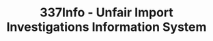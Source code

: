 ---
layout: default
bigquery: https://console.cloud.google.com/bigquery?p=patents-public-data&d=usitc_investigations&page=dataset&project=sheets-management-319211
citation: US International Trade Commission 337Info Unfair Import Investigations Information
  System
contributors: US International Trade Comission
cost: None
description: US International Trade Commission 337Info Unfair Import Investigations
  Information System contains data on investigations done under Section 337. Section
  337 declares the infringement of certain statutory intellectual property rights
  and other forms of unfair competition in import trade to be unlawful practices.
  Most Section 337 investigations involve allegations of patent or registered trademark
  infringement.
documentation: FAQ and tutorial available on the site
last_edit: 04/05/2022, 08:42:33
location: https://pubapps2.usitc.gov/337external/
maintained_by: US International Trade Comission
schema_fields:
- patentNumbers
- targetDate
- endDateMarkmanHearing
- ouiiParticipation
- teoProceedingInvolved
- investigationNo
- scheduledEndDateEvidHear
- scheduledStartDateEvidHear
- htsNumbers
- internalRemand
- currentStatus
- aljAssigned
- invUnfairAct
- reportingRequirements
- respondent
- currentActiveALJ
- patentNumber
- lastUpdated
- dateOfPublicationFrNotice
- teoReliefGranted
- finalDetNoViolation
- id
- finalIdOnViolationDue
- startDateMarkmanHearing
- trademarkNumbers
- gcAttorney
- cafcAppeals
- actualEndDateEvidHear
- dateComplaintFiled
- finalIdOnViolationIssue
- finalDetViolation
- teoIdDueDate
- complainant
- title
- issueDateOtherNonFinal
- investigationType
- ouiiAttorney
- teoIdIssueDate
- actualStartDateEvidHear
- markmanHearing
- docketNo
- investigationTermDate
- dateCreated
- copyrightNumbers
- publication_number
shortname: unfair_import_investigations
tags:
- import
- legal
- trade
timeframe: 2008-2021 (prior to 2008 downloadable as a JSON file)
title: 337Info - Unfair Import Investigations Information System
uuid: 2721f5ec-e599-4890-9265-9706719fc71e
---
